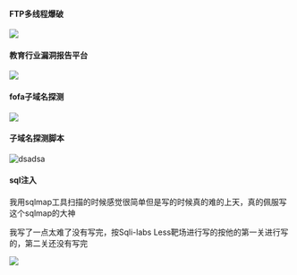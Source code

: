 

####  FTP多线程爆破



![](https://cdn.jsdelivr.net/gh/Zhao-sai-sai/Picture/202112112301.gif)







#### 教育行业漏洞报告平台

![](https://cdn.jsdelivr.net/gh/Zhao-sai-sai/Picture/202112110219.gif)



#### fofa子域名探测

![](https://cdn.jsdelivr.net/gh/Zhao-sai-sai/Picture/202112110230.gif)

#### 子域名探测脚本

![dsadsa](https://cdn.jsdelivr.net/gh/Zhao-sai-sai/Picture/202112101721.gif)

#### sql注入

我用sqlmap工具扫描的时候感觉很简单但是写的时候真的难的上天，真的佩服写这个sqlmap的大神

我写了一点太难了没有写完，按Sqli-labs Less靶场进行写的按他的第一关进行写的，第二关还没有写完



![](https://cdn.jsdelivr.net/gh/Zhao-sai-sai/Picture/202112121111.gif)
